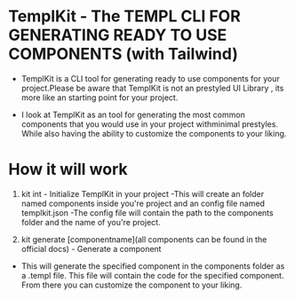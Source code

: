 # TemplKit - The TEMPL CLI FOR GENERATING READY TO USE COMPONENTS (with Tailwind)

- TemplKit is a CLI tool for generating ready to use components for your project.Please be aware that TemplKit is not an prestyled UI Library , its more like an starting point for your project.

- I look at TemplKit as an tool for generating the most common components that you would use in your project withminimal prestyles. While also having the ability to customize the components to your liking.

# How it will work

1. kit int - Initialize TemplKit in your project
   -This will create an folder named components inside you're project and an config file named templkit.json
   -The config file will contain the path to the components folder and the name of you're project.

2. kit generate [componentname](all components can be found in the official docs) - Generate a component

- This will generate the specified component in the components folder as a .templ file. This file will contain the code for the specified component. From there you can customize the component to your liking.
